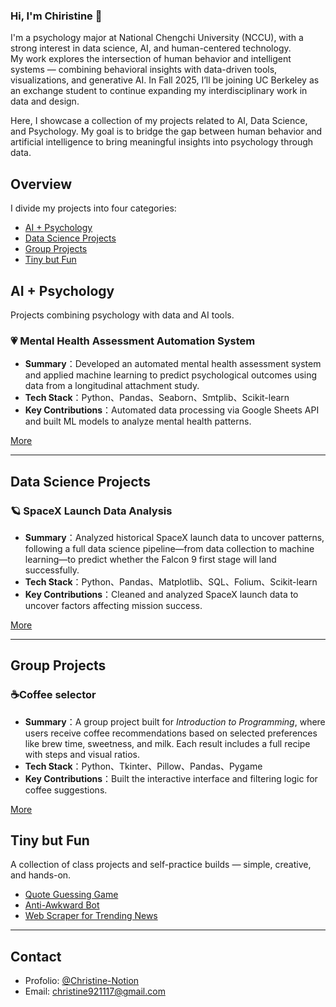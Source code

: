 ### Hi, I'm Chiristine 👋
I'm a psychology major at National Chengchi University (NCCU), with a strong interest in data science, AI, and human-centered technology.  
My work explores the intersection of human behavior and intelligent systems — combining behavioral insights with data-driven tools, visualizations, and generative AI. In Fall 2025, I’ll be joining UC Berkeley as an exchange student to continue expanding my interdisciplinary work in data and design.

Here, I showcase a collection of my projects related to AI, Data Science, and Psychology. My goal is to bridge the gap between human behavior and artificial intelligence to bring meaningful insights into psychology through data.

## Overview
I divide my projects into four categories:

- [AI + Psychology](#ai--psychology)
- [Data Science Projects](#data-science-projects)
- [Group Projects](#group-projects)
- [Tiny but Fun](#tiny-but-fun)




## AI + Psychology
Projects combining psychology with data and AI tools.

### 💗 Mental Health Assessment Automation System

- **Summary**：Developed an automated mental health assessment system and applied machine learning to predict psychological outcomes using data from a longitudinal attachment study.
- **Tech Stack**：Python、Pandas、Seaborn、Smtplib、Scikit-learn
- **Key Contributions**：Automated data processing via Google Sheets API and built ML models to analyze mental health patterns.

[More](AI-Psychology/Mental%20Health%20Assessment%20Automation%20System)

---

## Data Science Projects

### 🪐 SpaceX Launch Data Analysis

- **Summary**：Analyzed historical SpaceX launch data to uncover patterns, following a full data science pipeline—from data collection to machine learning—to predict whether the Falcon 9 first stage will land successfully.
- **Tech Stack**：Python、Pandas、Matplotlib、SQL、Folium、Scikit-learn
- **Key Contributions**：Cleaned and analyzed SpaceX launch data to uncover factors affecting mission success.



[More](Data-Science-Projects/SpaceX)

---

## Group Projects

### ☕Coffee selector

- **Summary**：A group project built for *Introduction to Programming*, where users receive coffee recommendations based on selected preferences like brew time, sweetness, and milk. Each result includes a full recipe with steps and visual ratios.
- **Tech Stack**：Python、Tkinter、Pillow、Pandas、Pygame
- **Key Contributions**：Built the interactive interface and filtering logic for coffee suggestions.

[More](#)

## Tiny but Fun 
A collection of class projects and self-practice builds — simple, creative, and hands-on.
- [Quote Guessing Game](Tiny%20but%20Fun/Quote_Guessing_Game.ipynb)
- [Anti-Awkward Bot](Tiny%20but%20Fun/Anti-Awkward%20Bot.ipynb)
- [Web Scraper for Trending News](Tiny%20but%20Fun/Web_Scraper_for_Trending_News.ipynb)

---

## Contact
- Profolio: [@Christine-Notion](https://tidal-oval-da2.notion.site/Hi-I-m-Chiao-Chieh-Deng-1c323cab8111808e8afffbc7d5552a83)
- Email: christine921117@gmail.com

